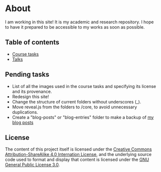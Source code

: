 # About

I am working in this site! It is my academic and research repository. I hope to have it prepared to be accessible to my works as soon as possible.

## Table of contents
- [Course tasks](https://ivanhercaz.github.io/research/course-tasks/)
- [Talks](https://ivanhercaz.github.io/research/talks/)

## Pending tasks
- List of all the images used in the course tasks and specifying its license and
its provenance.
- Redesign this site!
- Change the structure of current folders without underscores (_).
- Move reveal.js from the folders to /core, to avoid unnecessary duplications.
- Create a "blog-posts" or "blog-entries" folder to make a backup of [my blog posts](https://ivanhercaz.com/blog)

## License

The content of this project itself is licensed under the [Creative Commons Attribution-ShareAlike 4.0 Internation License](http://creativecommons.org/licenses/by-sa/4.0), and the underlying source code used to format and display that content is licensed under the [GNU General Public License 3.0](https://github.com/ivanhercaz/research/blob/master/LICENSE).
